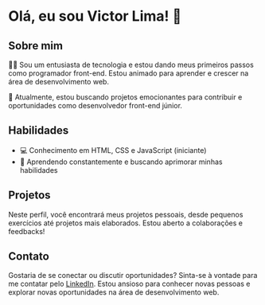 # Olá, eu sou Victor Lima! 👋

## Sobre mim
👨‍💻 Sou um entusiasta de tecnologia e estou dando meus primeiros passos como programador front-end. Estou animado para aprender e crescer na área de desenvolvimento web.

🌱 Atualmente, estou buscando projetos emocionantes para contribuir e oportunidades como desenvolvedor front-end júnior.

## Habilidades
- 💻 Conhecimento em HTML, CSS e JavaScript (iniciante)
- 🚀 Aprendendo constantemente e buscando aprimorar minhas habilidades

## Projetos
Neste perfil, você encontrará meus projetos pessoais, desde pequenos exercícios até projetos mais elaborados. Estou aberto a colaborações e feedbacks!

## Contato
Gostaria de se conectar ou discutir oportunidades? Sinta-se à vontade para me contatar pelo [LinkedIn](https://www.linkedin.com/in/victor-lima-203250300/). Estou ansioso para conhecer novas pessoas e explorar novas oportunidades na área de desenvolvimento web.



<!--
**t1viktor/t1viktor** is a ✨ _special_ ✨ repository because its `README.md` (this file) appears on your GitHub profile.

Here are some ideas to get you started:

- 🔭 I’m currently working on ...
- 🌱 I’m currently learning ...
- 👯 I’m looking to collaborate on ...
- 🤔 I’m looking for help with ...
- 💬 Ask me about ...
- 📫 How to reach me: ...
- 😄 Pronouns: ...
- ⚡ Fun fact: ...
-->


<!--
**victordev001/victordev001** is a ✨ _special_ ✨ repository because its `README.md` (this file) appears on your GitHub profile.

Here are some ideas to get you started:

- 🔭 I’m currently working on ...
- 🌱 I’m currently learning ...
- 👯 I’m looking to collaborate on ...
- 🤔 I’m looking for help with ...
- 💬 Ask me about ...
- 📫 How to reach me: ...
- 😄 Pronouns: ...
- ⚡ Fun fact: ...
-->
